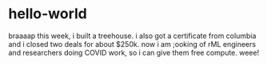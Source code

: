 # hello-world
braaaap
this week, i built a treehouse. i also got a certificate from columbia and i closed two deals for about $250k. now i am ;ooking of rML engineers and researchers doing COVID work, so i can give them free compute. weee!

